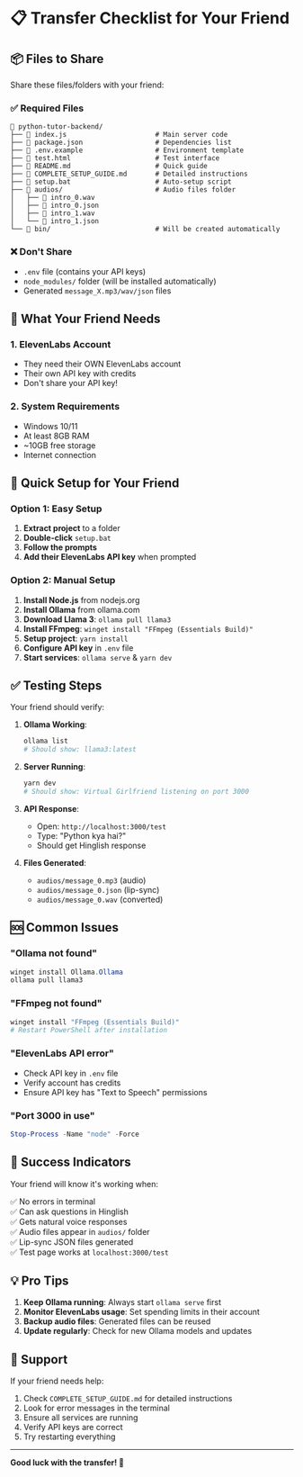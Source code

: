 # 📋 Transfer Checklist for Your Friend

## 📦 Files to Share

Share these files/folders with your friend:

### ✅ Required Files
```
📁 python-tutor-backend/
├── 📄 index.js                      # Main server code
├── 📄 package.json                  # Dependencies list
├── 📄 .env.example                  # Environment template
├── 📄 test.html                     # Test interface
├── 📄 README.md                     # Quick guide
├── 📄 COMPLETE_SETUP_GUIDE.md       # Detailed instructions
├── 📄 setup.bat                     # Auto-setup script
├── 📁 audios/                       # Audio files folder
│   ├── 📄 intro_0.wav
│   ├── 📄 intro_0.json
│   ├── 📄 intro_1.wav
│   └── 📄 intro_1.json
└── 📁 bin/                          # Will be created automatically
```

### ❌ Don't Share
- `.env` file (contains your API keys)
- `node_modules/` folder (will be installed automatically)
- Generated `message_X.mp3/wav/json` files

## 🔑 What Your Friend Needs

### 1. ElevenLabs Account
- They need their OWN ElevenLabs account
- Their own API key with credits
- Don't share your API key!

### 2. System Requirements
- Windows 10/11
- At least 8GB RAM
- ~10GB free storage
- Internet connection

## 🚀 Quick Setup for Your Friend

### Option 1: Easy Setup
1. **Extract project** to a folder
2. **Double-click** `setup.bat`
3. **Follow the prompts**
4. **Add their ElevenLabs API key** when prompted

### Option 2: Manual Setup
1. **Install Node.js** from nodejs.org
2. **Install Ollama** from ollama.com
3. **Download Llama 3**: `ollama pull llama3`
4. **Install FFmpeg**: `winget install "FFmpeg (Essentials Build)"`
5. **Setup project**: `yarn install`
6. **Configure API key** in `.env` file
7. **Start services**: `ollama serve` & `yarn dev`

## ✅ Testing Steps

Your friend should verify:

1. **Ollama Working**:
   ```powershell
   ollama list
   # Should show: llama3:latest
   ```

2. **Server Running**:
   ```powershell
   yarn dev
   # Should show: Virtual Girlfriend listening on port 3000
   ```

3. **API Response**:
   - Open: `http://localhost:3000/test`
   - Type: "Python kya hai?"
   - Should get Hinglish response

4. **Files Generated**:
   - `audios/message_0.mp3` (audio)
   - `audios/message_0.json` (lip-sync)
   - `audios/message_0.wav` (converted)

## 🆘 Common Issues

### "Ollama not found"
```powershell
winget install Ollama.Ollama
ollama pull llama3
```

### "FFmpeg not found"
```powershell
winget install "FFmpeg (Essentials Build)"
# Restart PowerShell after installation
```

### "ElevenLabs API error"
- Check API key in `.env` file
- Verify account has credits
- Ensure API key has "Text to Speech" permissions

### "Port 3000 in use"
```powershell
Stop-Process -Name "node" -Force
```

## 🎯 Success Indicators

Your friend will know it's working when:

✅ No errors in terminal  
✅ Can ask questions in Hinglish  
✅ Gets natural voice responses  
✅ Audio files appear in `audios/` folder  
✅ Lip-sync JSON files generated  
✅ Test page works at `localhost:3000/test`  

## 💡 Pro Tips

1. **Keep Ollama running**: Always start `ollama serve` first
2. **Monitor ElevenLabs usage**: Set spending limits in their account  
3. **Backup audio files**: Generated files can be reused
4. **Update regularly**: Check for new Ollama models and updates

## 🤝 Support

If your friend needs help:
1. Check `COMPLETE_SETUP_GUIDE.md` for detailed instructions
2. Look for error messages in the terminal
3. Ensure all services are running
4. Verify API keys are correct
5. Try restarting everything

---

**Good luck with the transfer! 🚀**
